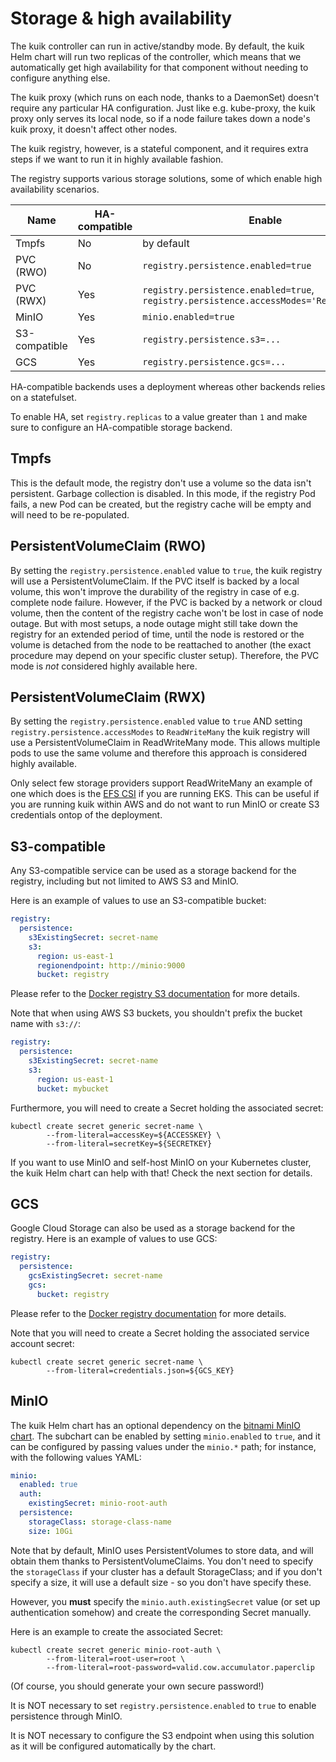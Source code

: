 # Storage & high availability

The kuik controller can run in active/standby mode. By default, the kuik Helm chart will run two replicas of the controller, which means that we automatically get high availability for that component without needing to configure anything else.

The kuik proxy (which runs on each node, thanks to a DaemonSet) doesn't require any particular HA configuration. Just like e.g. kube-proxy, the kuik proxy only serves its local node, so if a node failure takes down a node's kuik proxy, it doesn't affect other nodes.

The kuik registry, however, is a stateful component, and it requires extra steps if we want to run it in highly available fashion.

The registry supports various storage solutions, some of which enable high availability scenarios.

| Name          | HA-compatible | Enable                              |
|---------------|---------------|-------------------------------------|
| Tmpfs         |      No       | by default                          |
| PVC (RWO)     |      No       | `registry.persistence.enabled=true` |
| PVC (RWX)     |      Yes      | `registry.persistence.enabled=true`, `registry.persistence.accessModes='ReadWriteMany'` |
| MinIO         |      Yes      | `minio.enabled=true`                |
| S3-compatible |      Yes      | `registry.persistence.s3=...`       |
| GCS           |      Yes      | `registry.persistence.gcs=...`      |

HA-compatible backends uses a deployment whereas other backends relies on a statefulset.

To enable HA, set `registry.replicas` to a value greater than `1` and make sure to configure an HA-compatible storage backend.

## Tmpfs

This is the default mode, the registry don't use a volume so the data isn't persistent. Garbage collection is disabled. In this mode, if the registry Pod fails, a new Pod can be created, but the registry cache will be empty and will need to be re-populated.

## PersistentVolumeClaim (RWO)

By setting the `registry.persistence.enabled` value to `true`, the kuik registry will use a PersistentVolumeClaim. If the PVC itself is backed by a local volume, this won't improve the durability of the registry in case of e.g. complete node failure. However, if the PVC is backed by a network or cloud volume, then the content of the registry cache won't be lost in case of node outage. But with most setups, a node outage might still take down the registry for an extended period of time, until the node is restored or the volume is detached from the node to be reattached to another (the exact procedure may depend on your specific cluster setup). Therefore, the PVC mode is *not* considered highly available here.

## PersistentVolumeClaim (RWX)

By setting the `registry.persistence.enabled` value to `true` AND setting `registry.persistence.accessModes` to `ReadWriteMany` the kuik registry will use a PersistentVolumeClaim in ReadWriteMany mode. This allows multiple pods to use the same volume and therefore this approach is considered highly available.

Only select few storage providers support ReadWriteMany an example of one which does is the [EFS CSI](https://docs.aws.amazon.com/eks/latest/userguide/efs-csi.html) if you are running EKS. This can be useful if you are running kuik within AWS and do not want to run MinIO or create S3 credentials ontop of the deployment.

## S3-compatible

Any S3-compatible service can be used as a storage backend for the registry, including but not limited to AWS S3 and MinIO.

Here is an example of values to use an S3-compatible bucket:

```yaml
registry:
  persistence:
    s3ExistingSecret: secret-name
    s3:
      region: us-east-1
      regionendpoint: http://minio:9000
      bucket: registry
```

Please refer to the [Docker registry S3 documentation](https://github.com/distribution/distribution/blob/main/docs/content/storage-drivers/s3.md) for more details.

Note that when using AWS S3 buckets, you shouldn't prefix the bucket name with `s3://`:

```yaml
registry:
  persistence:
    s3ExistingSecret: secret-name
    s3:
      region: us-east-1
      bucket: mybucket
```

Furthermore, you will need to create a Secret holding the associated secret:

```
kubectl create secret generic secret-name \
        --from-literal=accessKey=${ACCESSKEY} \
        --from-literal=secretKey=${SECRETKEY}
```

If you want to use MinIO and self-host MinIO on your Kubernetes cluster, the kuik Helm chart can help with that! Check the next section for details.

## GCS

Google Cloud Storage can also be used as a storage backend for the registry. Here is an example of values to use GCS:

```yaml
registry:
  persistence:
    gcsExistingSecret: secret-name
    gcs:
      bucket: registry
```

Please refer to the [Docker registry documentation](https://distribution.github.io/distribution/about/configuration/) for more details.

Note that you will need to create a Secret holding the associated service account secret:

```
kubectl create secret generic secret-name \
        --from-literal=credentials.json=${GCS_KEY}
```

## MinIO

The kuik Helm chart has an optional dependency on the [bitnami MinIO chart](https://artifacthub.io/packages/helm/bitnami/minio). The subchart can be enabled by setting `minio.enabled` to `true`, and it can be configured by passing values under the `minio.*` path; for instance, with the following values YAML:

```yaml
minio:
  enabled: true
  auth:
    existingSecret: minio-root-auth
  persistence:
    storageClass: storage-class-name
    size: 10Gi
```

Note that by default, MinIO uses PersistentVolumes to store data, and will obtain them thanks to PersistentVolumeClaims. You don't need to specify the `storageClass` if your cluster has a default StorageClass; and if you don't specify a size, it will use a default size - so you don't have specify these.

However, you **must** specify the `minio.auth.existingSecret` value (or set up authentication somehow) and create the corresponding Secret manually.

Here is an example to create the associated Secret:

```
kubectl create secret generic minio-root-auth \
        --from-literal=root-user=root \
        --from-literal=root-password=valid.cow.accumulator.paperclip
```

(Of course, you should generate your own secure password!)

It is NOT necessary to set `registry.persistence.enabled` to `true` to enable persistence through MinIO.

It is NOT necessary to configure the S3 endpoint when using this solution as it will be configured automatically by the chart.

